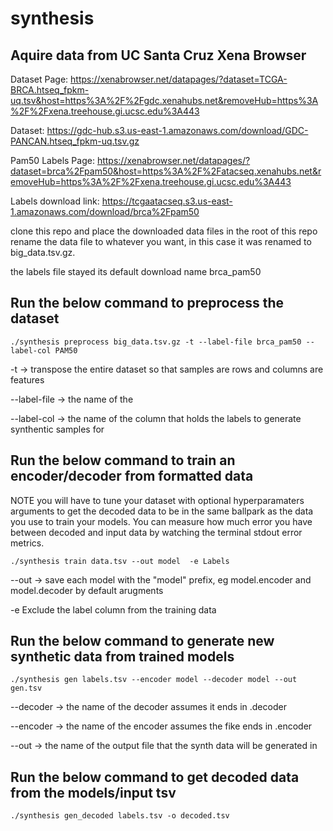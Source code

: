 # synthesis

## Aquire data from UC Santa Cruz Xena Browser

Dataset Page:
https://xenabrowser.net/datapages/?dataset=TCGA-BRCA.htseq_fpkm-uq.tsv&host=https%3A%2F%2Fgdc.xenahubs.net&removeHub=https%3A%2F%2Fxena.treehouse.gi.ucsc.edu%3A443

Dataset:
https://gdc-hub.s3.us-east-1.amazonaws.com/download/GDC-PANCAN.htseq_fpkm-uq.tsv.gz

Pam50 Labels Page:
https://xenabrowser.net/datapages/?dataset=brca%2Fpam50&host=https%3A%2F%2Fatacseq.xenahubs.net&removeHub=https%3A%2F%2Fxena.treehouse.gi.ucsc.edu%3A443

Labels download link:
https://tcgaatacseq.s3.us-east-1.amazonaws.com/download/brca%2Fpam50

clone this repo and place the downloaded data files in the root of this repo
rename the data file to whatever you want, in this case it was renamed to big_data.tsv.gz.

the labels file stayed its default download name brca_pam50

## Run the below command to preprocess the dataset

```
./synthesis preprocess big_data.tsv.gz -t --label-file brca_pam50 --label-col PAM50
```

-t -> transpose the entire dataset so that samples are rows and columns are features

--label-file -> the name of the 

--label-col -> the name of the column that holds the labels to generate synthentic samples for

## Run the below command to train an encoder/decoder from formatted data

NOTE you will have to tune your dataset with optional hyperparamaters arguments 
to get the decoded data to be in the same ballpark as the data you use to train your models.
You can measure how much error you have between decoded and input data by watching the terminal stdout error metrics. 

```
./synthesis train data.tsv --out model  -e Labels
```
--out -> save each model with the "model" prefix, eg model.encoder and model.decoder by default arugments

-e Exclude the label column from the training data

## Run the below command to generate new synthetic data from trained models

```
./synthesis gen labels.tsv --encoder model --decoder model --out gen.tsv
```

--decoder -> the name of the decoder assumes it ends in .decoder

--encoder -> the name of the encoder assumes the fike ends in .encoder

--out -> the name of the output file that the synth data will be generated in

## Run the below command to get decoded data from the models/input tsv

```
./synthesis gen_decoded labels.tsv -o decoded.tsv
```




